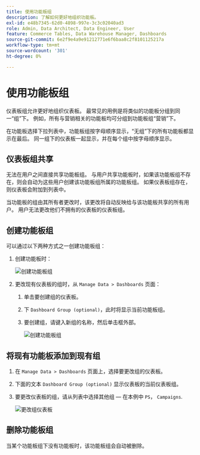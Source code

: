 ```yaml
---
title: 使用功能板组
description: 了解如何更好地组织功能板。
exl-id: e48b7345-62d0-4898-997e-3c3c02040ad3
role: Admin, Data Architect, Data Engineer, User
feature: Commerce Tables, Data Warehouse Manager, Dashboards
source-git-commit: 6e2f9e4a9e91212771e6f6baa8c2f8101125217a
workflow-type: tm+mt
source-wordcount: '301'
ht-degree: 0%

---
```


# 使用功能板组

仪表板组允许更好地组织仪表板。 最常见的用例是将类似的功能板分组到同一“组”下。 例如，所有与营销相关的功能板均可分组到功能板组“营销”下。

在功能板选择下拉列表中，功能板组按字母顺序显示，“无组”下的所有功能板都显示在最后。 同一组下的仪表板一起显示，并在每个组中按字母顺序显示。

## 仪表板组共享

无法在用户之间直接共享功能板组。 与用户共享功能板时，如果该功能板组不存在，则会自动为这些用户创建该功能板组所属的功能板组。 如果仪表板组存在，则仪表板会附加到列表中。

当功能板的组由其所有者更改时，该更改将自动反映给与该功能板共享的所有用户。 用户无法更改他们不拥有的仪表板的仪表板组。

## 创建功能板组

可以通过以下两种方式之一创建功能板组：

1. 创建功能板时：

   ![创建功能板组](../../assets/create-dashboard-groups-new-dashboard.png)

1. 更改现有仪表板的组时，从 `Manage Data > Dashboards` 页面：

   1. 单击要创建组的仪表板。

   1. 下 `Dashboard Group (optional)`，此时将显示当前功能板组。

   1. 要创建组，请键入新组的名称，然后单击框外部。

      ![创建功能板组](../../assets/create-dashboard-groups-existing-dashboard.png)

## 将现有功能板添加到现有组

1. 在 `Manage Data > Dashboards` 页面上，选择要更改组的仪表板。

1. 下面的文本 `Dashboard Group (optional)` 显示仪表板的当前仪表板组。

1. 要更改仪表板的组，请从列表中选择其他组 — 在本例中 `PS`， `Campaigns`.

   ![更改组仪表板](../../assets/add-existing-dashboard-existing-group.png)

## 删除功能板组

当某个功能板组下没有功能板时，该功能板组会自动被删除。
